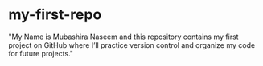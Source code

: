 # my-first-repo
"My Name is Mubashira Naseem and this repository contains my first project on GitHub where I’ll practice version control and organize my code for future projects."

